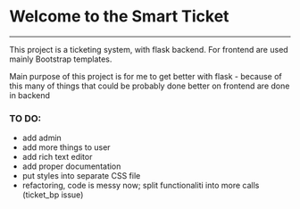 <h1>Welcome to the Smart Ticket</h1>

<hr>

<p>This project is a ticketing system, with flask backend. For frontend are used mainly Bootstrap templates.</p>
<p>Main purpose of this project is for me to get better with flask - because of this many of things that could be probably done better on frontend are done in backend</p>


<h3>TO DO:</h3>
<ul>
    <li>add admin</li>
    <li>add more things to user</li>
    <li>add rich text editor</li>
    <li>add proper documentation</li>
    <li>put styles into separate CSS file</li>
    <li>refactoring, code is messy now; split functionaliti into more calls (ticket_bp issue) </li>
</ul>